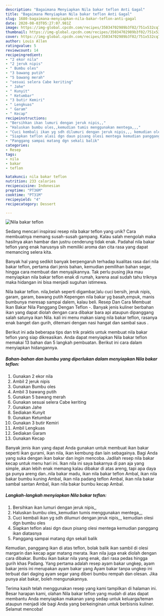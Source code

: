 ```yaml
---
description: "Bagaimana Menyiapkan Nila bakar teflon Anti Gagal"
title: "Bagaimana Menyiapkan Nila bakar teflon Anti Gagal"
slug: 1680-bagaimana-menyiapkan-nila-bakar-teflon-anti-gagal
date: 2020-08-03T05:27:07.981Z
image: https://img-global.cpcdn.com/recipes/35034702989b3f02/751x532cq70/nila-bakar-teflon-foto-resep-utama.jpg
thumbnail: https://img-global.cpcdn.com/recipes/35034702989b3f02/751x532cq70/nila-bakar-teflon-foto-resep-utama.jpg
cover: https://img-global.cpcdn.com/recipes/35034702989b3f02/751x532cq70/nila-bakar-teflon-foto-resep-utama.jpg
author: Louis Allen
ratingvalue: 5
reviewcount: 14
recipeingredient:
- "2 ekor nila"
- "2 jeruk nipis"
- " Bumbu oles"
- "3 bawang putih"
- "5 bawang merah"
- "sesuai selera Cabe keriting"
- " Jahe"
- " Kunyit"
- " Ketumbar"
- "3 butir Kemiri"
- " Lengkuas"
- " Garam"
- " Kecap"
recipeinstructions:
- "Bersihkan ikan lumuri dengan jeruk nipis,,"
- "Haluskan bumbu oles,,kemudian tumis menggunakan mentega,,,"
- "Cuci kembali ikan yg sdh dilumuri dengan jeruk nipis,,, kemudian olesi dgn bumbu oles"
- "Siapkan teflon alasi dgn daun pisang olesi mentega kemudian panggang ikan diatasnya"
- "Panggang sampai matang dgn sekali balik"
categories:
- Resep
tags:
- nila
- bakar
- teflon

katakunci: nila bakar teflon 
nutrition: 233 calories
recipecuisine: Indonesian
preptime: "PT36M"
cooktime: "PT31M"
recipeyield: "4"
recipecategory: Dessert

---
```



![Nila bakar teflon](https://img-global.cpcdn.com/recipes/35034702989b3f02/751x532cq70/nila-bakar-teflon-foto-resep-utama.jpg)

Sedang mencari inspirasi resep nila bakar teflon yang unik? Cara membuatnya memang susah-susah gampang. Kalau salah mengolah maka hasilnya akan hambar dan justru cenderung tidak enak. Padahal nila bakar teflon yang enak harusnya sih memiliki aroma dan cita rasa yang dapat memancing selera kita.

Banyak hal yang sedikit banyak berpengaruh terhadap kualitas rasa dari nila bakar teflon, pertama dari jenis bahan, kemudian pemilihan bahan segar, hingga cara membuat dan menyajikannya. Tak perlu pusing jika mau menyiapkan nila bakar teflon enak di rumah, karena asal sudah tahu triknya maka hidangan ini bisa menjadi suguhan istimewa.

Nila bakar teflon. nila,belah seperti digambar,lalu cuci bersih, jeruk nipis, garam, garam, bawang putih Kepengen nila bakar yg basah,empuk, manis bumbunya meresap sampai dalem, kalau beli. Resep Dan Cara Membuat Ikan Bakar Nila Panggang Dengan Teflon -. Banyak jenis kuliner berbahan ikan yang dapat diolah dengan cara dibakar bara api ataupun dipanggang salah satunya ikan Nila. kali ini menu makan siang nila bakar teflon, rasanya enak banget dan gurih, ditemani dengan nasi hangat dan sambal saus .


Berikut ini ada beberapa tips dan trik praktis untuk membuat nila bakar teflon yang siap dikreasikan. Anda dapat menyiapkan Nila bakar teflon memakai 13 bahan dan 5 langkah pembuatan. Berikut ini cara dalam menyiapkan hidangannya.

<!--inarticleads1-->

##### Bahan-bahan dan bumbu yang diperlukan dalam menyiapkan Nila bakar teflon:

1. Gunakan 2 ekor nila
1. Ambil 2 jeruk nipis
1. Gunakan  Bumbu oles
1. Ambil 3 bawang putih
1. Gunakan 5 bawang merah
1. Gunakan sesuai selera Cabe keriting
1. Gunakan  Jahe
1. Sediakan  Kunyit
1. Gunakan  Ketumbar
1. Gunakan 3 butir Kemiri
1. Ambil  Lengkuas
1. Sediakan  Garam
1. Gunakan  Kecap


Banyak jenis ikan yang dapat Anda gunakan untuk membuat ikan bakar seperti ikan gurami, ikan nila, ikan kembung dan lain sebagainya. Bagi Anda yang suka dengan ikan bakar dan ingin mencoba. Jadilah resep nila bakar kecap untuk menu hari ini. Ikan nila ini saya bakarnya di pan aja yang simple, akan lebih enak memang kalau dibakar di atas areng, tapi apa daya ga punya areng dan..nila bakar madu, ikan nila bakar teflon Ambal, ikan nila bakar bumbu kuning Ambal, ikan nila padang teflon Ambal, ikan nila bakar sambal santan Ambal, ikan nila bakar bumbu kecap Ambal. 

<!--inarticleads2-->

##### Langkah-langkah menyiapkan Nila bakar teflon:

1. Bersihkan ikan lumuri dengan jeruk nipis,,
1. Haluskan bumbu oles,,kemudian tumis menggunakan mentega,,,
1. Cuci kembali ikan yg sdh dilumuri dengan jeruk nipis,,, kemudian olesi dgn bumbu oles
1. Siapkan teflon alasi dgn daun pisang olesi mentega kemudian panggang ikan diatasnya
1. Panggang sampai matang dgn sekali balik


Kemudian, panggang ikan di atas teflon, bolak balik ikan sambil di olesi margarin dan kecap agar matang merata. Ikan nila juga enak diolah dengan cara dibakar. Bumbu ikan bakar nila yang enak, dari rasa pedas hingga gurih khas Padang. Yang pertama adalah resep ayam bakar ungkep, ayam bakar jenis ini merupakan ayam bakar yang Ayam bakar tanpa ungkep ini terbuat dari daging ayam segar yang diberi bumbu rempah dan olesan. Jika punya alat bakar, boleh mengunakannya. 

Terima kasih telah menggunakan resep yang kami tampilkan di halaman ini. Besar harapan kami, olahan Nila bakar teflon yang mudah di atas dapat membantu Anda menyiapkan makanan yang sedap untuk keluarga/teman ataupun menjadi ide bagi Anda yang berkeinginan untuk berbisnis kuliner. Selamat mencoba!
